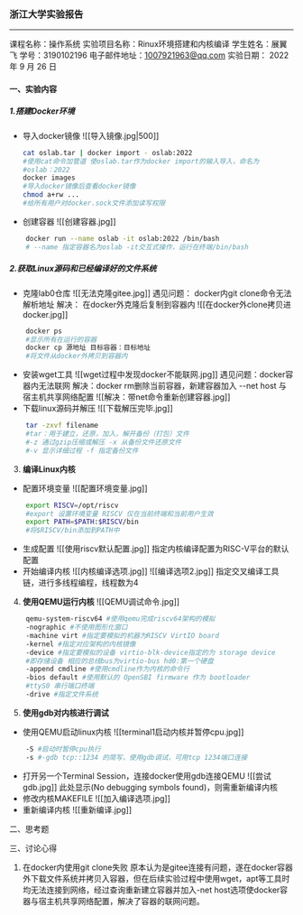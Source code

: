 ### 浙江大学实验报告
---
课程名称：操作系统
实验项目名称：Rinux环境搭建和内核编译
学生姓名：展翼飞  学号：3190102196
电子邮件地址：1007921963@qq.com
实验日期： 2022年 9 月 26 日

#### 一、实验内容
##### 1.**搭建Docker环境** 
* 导入docker镜像
	![[导入镜像.jpg|500]]
	```bash
	cat oslab.tar | docker import - oslab:2022
	#使用cat命令加管道 使oslab.tar作为docker import的输入导入，命名为 
    #oslab：2022
	docker images
	#导入docker镜像后查看docker镜像
	chmod a+rw ...
	#给所有用户对docker.sock文件添加读写权限
	```
* 创建容器
![[创建容器.jpg]]	
```bash
	docker run --name oslab -it oslab:2022 /bin/bash
	# --name 指定容器名为oslab -it交互式操作，运行在终端/bin/bash
```


##### 2.**获取Linux源码和已经编译好的文件系统**
* 克隆lab0仓库
![[无法克隆gitee.jpg]]
  遇见问题： docker内git clone命令无法解析地址
  解决： 在docker外克隆后复制到容器内
![[在docker外clone拷贝进docker.jpg]]
```bash
	docker ps 
	#显示所有在运行的容器
	docker cp 源地址 目标容器：目标地址
	#将文件从docker外拷贝到容器内
```
* 安装wget工具
![[wget过程中发现docker不能联网.jpg]]
	遇见问题：docker容器内无法联网
	解决：docker rm删除当前容器，新建容器加入 --net host 与宿主机共享网络配置
	![[解决：带net命令重新创建容器.jpg]]
* 下载linux源码并解压
	![[下载解压完毕.jpg]]
```bash
	tar -zxvf filename
	#tar：用于建立，还原，加入，解开备份（打包）文件
	#-z 通过gzip压缩或解压 -x 从备份文件还原文件
	#-v 显示详细过程 -f 指定备份文件
```


3. **编译Linux内核**
* 配置环境变量
![[配置环境变量.jpg]]
```bash
	export RISCV=/opt/riscv
	#export 设置环境变量 RISCV 仅在当前终端和当前用户生效
	export PATH=$PATH:$RISCV/bin
	#将$RISCV/bin添加到PATH中 
```
* 生成配置
![[使用riscv默认配置.jpg]]
指定内核编译配置为RISC-V平台的默认配置
* 开始编译内核
	![[内核编译选项.jpg]]
![[编译选项2.jpg]]
指定交叉编译工具链，进行多线程编程，线程数为4

4. **使用QEMU运行内核**
![[QEMU调试命令.jpg]]
```bash
	qemu-system-riscv64 #使用qemu完成riscv64架构的模拟
	-nographic #不使用图形化窗口
	-machine virt #指定要模拟的机器为RISCV VirtIO board
	-kernel #指定对应架构的内核镜像 
	-device #指定要模拟的设备 virtio-blk-device指定的为 storage device
	#即存储设备 相应的总线bus为virtio-bus hd0:第一个硬盘
	-append cmdline #使⽤cmdline作为内核的命令⾏
	-bios default #使⽤默认的 OpenSBI firmware 作为 bootloader
	#ttyS0 串行端口终端
	-drive #指定文件系统
```

5. **使用gdb对内核进行调试**
* 使用QEMU启动linux内核
![[terminal1启动内核并暂停cpu.jpg]]
```bash
	-S #启动时暂停cpu执行
	-s #-gdb tcp::1234 的简写，使用gdb调试，可用tcp 1234端口连接
```
* 打开另一个Terminal Session，连接docker使用gdb连接QEMU
![[尝试gdb.jpg]]
	此处显示(No debugging symbols found)，则需重新编译内核
* 修改内核MAKEFILE
![[加入编译选项.jpg]]
* 重新编译内核
![[重新编译.jpg]]


二、思考题

三、讨论心得
1. 在docker内使用git clone失败
	原本认为是gitee连接有问题，遂在docker容器外下载文件系统并拷贝入容器，但在后续实验过程中使用wget，apt等工具时均无法连接到网络，经过查询重新建立容器并加入-net host选项使docker容器与宿主机共享网络配置，解决了容器的联网问题。